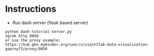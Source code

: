 # Instructions

* Run dash server (flask based server)
```
python dash-tutorial-server.py
ngrok http 8050
or use the proxy example: https://hub.gke.mybinder.org/user/visiont3lab-data-visualization-gaprnyf3/proxy/8050
```